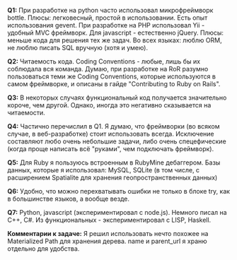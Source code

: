 **Q1:** При разработке на python часто использовал микрофреймворк bottle. Плюсы: легковесный, простой в использовании.
Есть опыт использования gevent.
При разработке на PHP использовал Yii - удобный MVC фреймворк.
Для javascript - естественно jQuery. Плюсы: меньше кода для решения тех же задач.
Во всех языках: люблю ORM, не люблю писать SQL вручную (хотя и умею).

**Q2:** Читаемость кода.
Coding Conventions - любые, лишь бы их соблюдала вся команда.
Думаю, при разработке на RoR разумно пользоваться теми же Coding Conventions, которые используются в самом фреймворке, и описаны в гайде "Contributing to Ruby on Rails".

**Q3:** В некоторых случаях функциональный код получается значительно короче, чем другой. Однако, иногда это негативно сказывается на читаемости.

**Q4:** Частично перечислил в Q1. Я думаю, что фреймворки (во всяком случае, в веб-разработке) стоит использовать всегда.
Исключение составляют любо очень небольшие задачи, либо очень спецефические (когда проще написать всё "руками", чем подключать фреймворк).

**Q5:** Для Ruby я пользуюсь встроенным в RubyMine дебаггером.
Базы данных, которые я использовал: MySQL, SQLite (в том числе, с расширением Spatialite для хранения геопространственных данных)

**Q6:** Удобно, что можно перехватывать ошибки не только в блоке try, как в большинстве языков, а вообще везде.

**Q7:** Python, javascript (экспериментировал с node.js). Немного писал на C++, C#. Из функциональных - экспериментировал c LISP, Haskell.


**Комментарии к задаче:**
Я решил использовать нечто похожее на Materialized Path для хранения дерева.
name и parent_url я храню отдельно для удобства.